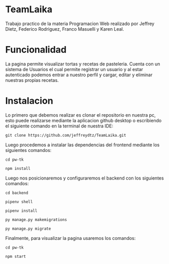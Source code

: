 # TeamLaika

Trabajo practico de la materia Programacion Web realizado por Jeffrey Dietz, Federico Rodriguez, Franco Masuelli y Karen Leal.


# Funcionalidad

La pagina permite visualizar  tortas y recetas de pasteleria. Cuenta con un sistema de Usuarios el cual permite registrar un usuario y al estar autenticado podemos
entrar a nuestro perfil y cargar, editar y eliminar nuestras propias recetas.

# Instalacion

Lo primero que debemos realizar es clonar el repositorio en nuestra pc, esto puede realizarse mediante la aplicacion github desktop o escribiendo el siguiente 
comando en la terminal de nuestra IDE:

```
git clone https://github.com/jeffreydtz/TeamLaika.git
```

Luego procedemos a instalar las dependencias del frontend mediante los siguientes comandos:

```
cd pw-tk
```
```
npm install
```
Luego nos posicionaremos y configuraremos el backend con los siguientes comandos:
```
cd backend
```

```
pipenv shell
```
```
pipenv install
```
```
py manage.py makemigrations
```
```
py manage.py migrate
```

Finalmente, para visualizar la pagina usaremos los comandos:
```
cd pw-tk
```
```
npm start
```
